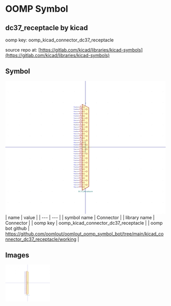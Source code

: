 # OOMP Symbol  
## dc37_receptacle  by kicad  
  
oomp key: oomp_kicad_connector_dc37_receptacle  
  
source repo at: [https://gitlab.com/kicad/libraries/kicad-symbols](https://gitlab.com/kicad/libraries/kicad-symbols)  
## Symbol  
  
[![working.png](working_600.png)](working.png)  
| name | value | 
| --- | --- | 
| symbol name | Connector | 
| library name | Connector | 
| oomp key | oomp_kicad_connector_dc37_receptacle | 
| oomp bot github | https://github.com/oomlout/oomlout_oomp_symbol_bot/tree/main/kicad_connector_dc37_receptacle/working | 
## Images  
  
[![working.png](working_140.png)](working.png)  
